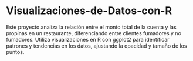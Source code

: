 # Visualizaciones-de-Datos-con-R
Este proyecto analiza la relación entre el monto total de la cuenta y las propinas en un restaurante, diferenciando entre clientes fumadores y no fumadores. Utiliza visualizaciones en R con ggplot2 para identificar patrones y tendencias en los datos, ajustando la opacidad y tamaño de los puntos.
